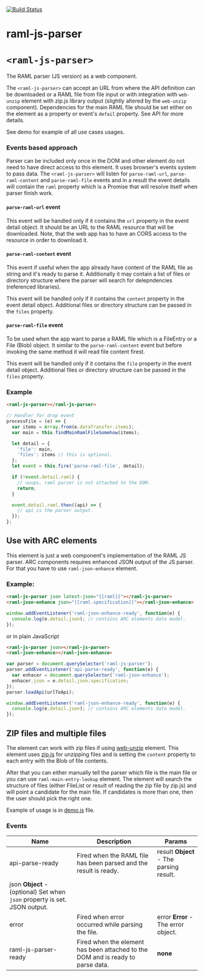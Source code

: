 [![Build Status](https://travis-ci.org/advanced-rest-client/raml-js-parser.svg?branch=stage)](https://travis-ci.org/advanced-rest-client/raml-js-parser)  

# raml-js-parser

# `<raml-js-parser>`
The RAML parser (JS version) as a web component.

The `<raml-js-parser>` can accept an URL from where the API definition can be
downloaded or a RAML file from file input or with integration with `web-unzip` element with zip.js
library output (slightly altered by the `web-unzip` component).
Dependencies for the main RAML file should be set either on the element as a property or event's
`defail` property. See API for more details.

See demo for example of all use cases usages.

### Events based approach

Parser can be included only once in the DOM and other element do not need to have
direct access to this element. It uses browser's events system to pass data.
The `<raml-js-parser>` will listen for `parse-raml-url`, `parse-raml-content`
and `parse-raml-file` events and in a result the event details will contain the
`raml` property which is a Promise that will resolve itself when parser
finish work.

#### `parse-raml-url` event
This event will be handled only if it contains the `url` property in the
event detail object. It should be an URL to the RAML resource that will be
downloaded.
Note, that the web app has to have an CORS access to the resource in order to
download it.

#### `parse-raml-content` event
This event if useful when the app already have content of the RAML file as string
and it's ready to parse it.
Additionally it may contain a list of files or directory structure where the
parser will search for delepndencies (referenced libraries).

This event will be handled only if it contains the `content` property in
the event detail object. Additional files or directory structure can be
passed in the `files` property.

#### `parse-raml-file` event
To be used when the app want to parse a RAML file which is a FileEntry or
a File (Blob) object. It similar to the `parse-raml-content` event but before
invoking the same method it will read file content firest.

This event will be handled only if it contains the `file` property in
the event detail object. Additional files or directory structure can be
passed in the `files` property.

### Example
``` html
<raml-js-parser></raml-js-parser>
```

``` javascript
// Handler for drop event
processFile = (e) => {
  var items = Array.from(e.dataTransfer.items);
  var main = this.findMainRamlFileSomehow(items);

  let detail = {
    'file': main,
    'files': items // this is optional.
  };
  let event = this.fire('parse-raml-file', detail);

  if (!event.detail.raml) {
    // uuups, raml parser is not attached to the DOM.
    return;
  }

  event.detail.raml.then((api) => {
    // api is the parser output.
  });
};
```

## Use with ARC elements
This element is just a web component's implementation of the RAML JS parser.
ARC components requires enhanced JSON output of the JS parser. For that you
have to use `raml-json-enhance` element.

### Example:
```html
<raml-js-parser json latest-json="{{raml}}"></raml-js-parser>
<raml-json-enhance json="[[raml.specification]]"></raml-json-enhance>
```
```javascript
window.addEventListener('raml-json-enhance-ready', function(e) {
  console.log(e.detail.json); // contains ARC elements data model.
});
```
or in plain JavaScript
```html
<raml-js-parser json></raml-js-parser>
<raml-json-enhance></raml-json-enhance>
```
```javascript
var parser = document.querySelector('raml-js-parser');
parser.addEventListener('api-parse-ready', function(e) {
  var enhacer = document.querySelector('raml-json-enhance');
  enhacer.json = e.detail.json.specification;
});
parser.loadApi(urlToApi);

window.addEventListener('raml-json-enhance-ready', function(e) {
  console.log(e.detail.json); // contains ARC elements data model.
});
```

## ZIP files and multiple files
The element can work with zip files if using [web-unzip]() element. This element uses
[zip.js](https://gildas-lormeau.github.io/zip.js/) for unzipping files and is setting the `content`
property to each entry with the Blob of file contents.

After that you can either manually tell the parser which file is the main file or you can use
`raml-main-entry-lookup` element. The element will search the structure of files (either FileList
or result of reading the zip file by zip.js) and will point a candidate for the main file.
If candidates is more than one, then the user should pick the right one.

Example of usage is in [demo.js](demo/demo.js) file.



### Events
| Name | Description | Params |
| --- | --- | --- |
| api-parse-ready | Fired when the RAML file has been parsed and the result is ready. | result **Object** - The parsing result. |
json **Object** - (optional) Set when `json` property is set. JSON output. |
| error | Fired when error occurred while parsing the file. | error **Error** - The error object. |
| raml-js-parser-ready | Fired when the element has been attached to the DOM and is ready to parse data. | __none__ |
